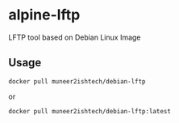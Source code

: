 # alpine-lftp
LFTP tool based on Debian Linux Image

## Usage
`docker pull muneer2ishtech/debian-lftp`

or

`docker pull muneer2ishtech/debian-lftp:latest`
